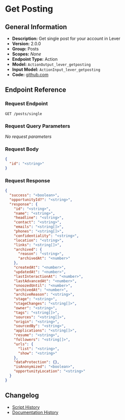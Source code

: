 <!-- BEGIN GENERATED CONTENT -->
# Get Posting

## General Information

- **Description:** Get single post for your account in Lever
- **Version:** 2.0.0
- **Group:** Posts
- **Scopes:** _None_
- **Endpoint Type:** Action
- **Model:** `ActionOutput_lever_getposting`
- **Input Model:** `ActionInput_lever_getposting`
- **Code:** [github.com](https://github.com/NangoHQ/integration-templates/tree/main/integrations/lever/actions/get-posting.ts)


## Endpoint Reference

### Request Endpoint

`GET /posts/single`

### Request Query Parameters

_No request parameters_

### Request Body

```json
{
  "id": "<string>"
}
```

### Request Response

```json
{
  "success": "<boolean>",
  "opportunityId?": "<string>",
  "response": {
    "id": "<string>",
    "name": "<string>",
    "headline": "<string>",
    "contact": "<string>",
    "emails": "<string[]>",
    "phones": "<string[]>",
    "confidentiality": "<string>",
    "location": "<string>",
    "links": "<string[]>",
    "archived": {
      "reason": "<string>",
      "archivedAt": "<number>"
    },
    "createdAt": "<number>",
    "updatedAt": "<number>",
    "lastInteractionAt": "<number>",
    "lastAdvancedAt": "<number>",
    "snoozedUntil": "<number>",
    "archivedAt": "<number>",
    "archiveReason": "<string>",
    "stage": "<string>",
    "stageChanges": "<string[]>",
    "owner": "<string>",
    "tags": "<string[]>",
    "sources": "<string[]>",
    "origin": "<string>",
    "sourcedBy": "<string>",
    "applications": "<string[]>",
    "resume": "<string>",
    "followers": "<string[]>",
    "urls": {
      "list": "<string>",
      "show": "<string>"
    },
    "dataProtection": {},
    "isAnonymized": "<boolean>",
    "opportunityLocation": "<string>"
  }
}
```

## Changelog

- [Script History](https://github.com/NangoHQ/integration-templates/commits/main/integrations/lever/actions/get-posting.ts)
- [Documentation History](https://github.com/NangoHQ/integration-templates/commits/main/integrations/lever/actions/get-posting.md)

<!-- END  GENERATED CONTENT -->

